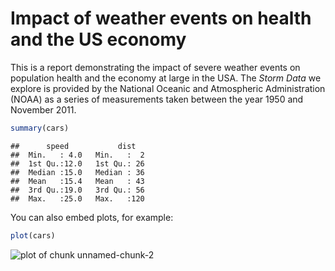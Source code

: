 Impact of weather events on health and the US economy
========================================================

This is a report demonstrating the impact of severe weather events on population health and the economy at large in the USA. The *Storm Data* we explore is provided by the National Oceanic and Atmospheric Administration (NOAA) as a series of measurements taken between the year 1950 and November 2011.




```r
summary(cars)
```

```
##      speed           dist    
##  Min.   : 4.0   Min.   :  2  
##  1st Qu.:12.0   1st Qu.: 26  
##  Median :15.0   Median : 36  
##  Mean   :15.4   Mean   : 43  
##  3rd Qu.:19.0   3rd Qu.: 56  
##  Max.   :25.0   Max.   :120
```


You can also embed plots, for example:


```r
plot(cars)
```

![plot of chunk unnamed-chunk-2](figure/unnamed-chunk-2.png) 


